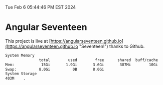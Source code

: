 Tue Feb  6 05:44:46 PM EST 2024

# Angular Seventeen


This project is live at [https://angularseventeen.github.io](https://angularseventeen.github.io "Seventeen!") thanks to Github.

```bash
System Memory
               total        used        free      shared  buff/cache   available
Mem:            15Gi       1.9Gi       3.6Gi       387Mi        10Gi        13Gi
Swap:          8.0Gi          0B       8.0Gi
System Storage
403M	.
```
```bash
